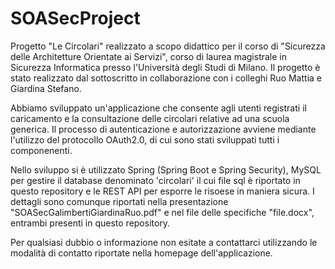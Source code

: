 # SOASecProject

Progetto "Le Circolari" realizzato a scopo didattico per il corso di "Sicurezza delle Architetture Orientate ai Servizi", corso di laurea magistrale in Sicurezza Informatica presso l'Università degli Studi di Milano. Il progetto è stato realizzato dal sottoscritto in collaborazione con i colleghi Ruo Mattia e Giardina Stefano. 

Abbiamo sviluppato un'applicazione che consente agli utenti registrati il caricamento e la consultazione delle circolari relative ad una scuola generica. Il processo di autenticazione e autorizzazione avviene mediante l'utilizzo del protocollo OAuth2.0, di cui sono stati sviluppati tutti i componenenti. 

Nello sviluppo si è utilizzato Spring (Spring Boot e Spring Security), MySQL per gestire il database denominato 'circolari' il cui file sql è riportato in questo repository e le REST API per esporre le risoese in maniera sicura. I dettagli sono comunque riportati nella presentazione "SOASecGalimbertiGiardinaRuo.pdf" e nel file delle specifiche "file.docx", entrambi presenti in questo repository.

Per qualsiasi dubbio o informazione non esitate a contattarci utilizzando le modalità di contatto riportate nella homepage dell'applicazione.
